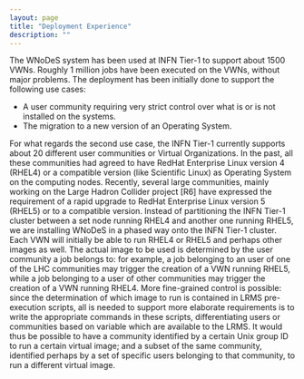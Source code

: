 ```yaml
---
layout: page
title: "Deployment Experience"
description: ""
---
```


The WNoDeS system has been used at INFN Tier-1 to support about 1500 VWNs. Roughly 1 million jobs have been executed on the VWNs, without major problems. The deployment has been initially done to support the following use cases:

* A user community requiring very strict control over what is or is not installed on the systems.
* The migration to a new version of an Operating System.

For what regards the second use case, the INFN Tier-1 currently supports about 20 different user communities or Virtual Organizations. In the past, all these communities had agreed to have RedHat Enterprise Linux version 4 (RHEL4) or a compatible version (like Scientific Linux) as Operating System on the computing nodes. Recently, several large communities, mainly working on the Large Hadron Collider project [R6] have expressed the requirement  of a rapid upgrade to RedHat Enterprise Linux version 5 (RHEL5) or to a compatible version. Instead of partitioning the INFN Tier-1 cluster between a set node running RHEL4 and another one running RHEL5, we are installing WNoDeS in a phased way onto the INFN Tier-1 cluster. Each VWN will initially be able to run RHEL4 or RHEL5 and perhaps other images as well.  The actual image to be used is determined by the user community a job belongs to: for example, a job belonging to an user of one of the LHC communities may trigger the creation of a VWN running RHEL5, while a job belonging to a user of other communities may trigger the creation of a VWN running RHEL4. More fine-grained control is possible: since the determination of which image to run is contained in LRMS pre-execution scripts, all is needed to support more elaborate requirements is to write the appropriate commands in these scripts, differentiating users or communities based on variable which are available to the LRMS. It would thus be possible to have a community identified by a certain Unix group ID to run a certain virtual image; and a subset of the same community, identified perhaps by a set of specific users belonging to that community, to run a different virtual image.
